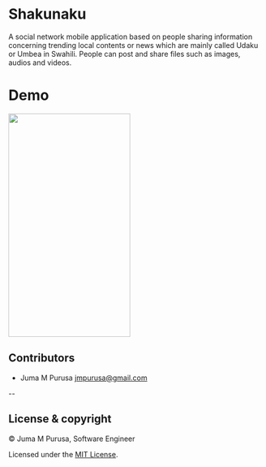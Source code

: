# Shakunaku

A social network mobile application based on people sharing information concerning trending local contents or 
news which are mainly called Udaku or Umbea in Swahili. People can post and share files such as images, audios and videos.

# Demo

<img src="https://user-images.githubusercontent.com/25587047/62350243-048ee800-b4b7-11e9-9d6c-5d2e2e03eb95.gif" width="240" height="440"/>

## Contributors

- Juma M Purusa <jmpurusa@gmail.com>

--

## License & copyright

&copy; Juma M Purusa, Software Engineer

Licensed under the [MIT License](LICENSE).
